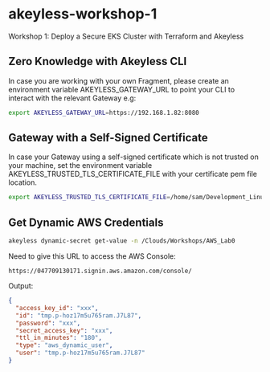 # akeyless-workshop-1
Workshop 1: Deploy a Secure EKS Cluster with Terraform and Akeyless


## Zero Knowledge with Akeyless CLI

In case you are working with your own Fragment, please create an environment variable AKEYLESS_GATEWAY_URL to point your CLI to interact with the relevant Gateway e.g:

```bash
export AKEYLESS_GATEWAY_URL=https://192.168.1.82:8080
```

## Gateway with a Self-Signed Certificate

In case your Gateway using a self-signed certificate which is not trusted on your machine, set the environment variable AKEYLESS_TRUSTED_TLS_CERTIFICATE_FILE with your certificate pem file location.

```bash
export AKEYLESS_TRUSTED_TLS_CERTIFICATE_FILE=/home/sam/Development_Linux/customers/akeyless/akeyless-workshop-1/akeyless-gwy-cert.pem
```

## Get Dynamic AWS Credentials

```bash
akeyless dynamic-secret get-value -n /Clouds/Workshops/AWS_Lab0
```

Need to give this URL to access the AWS Console:

```
https://047709130171.signin.aws.amazon.com/console/
```

Output:
```json
{
  "access_key_id": "xxx",
  "id": "tmp.p-hoz17m5u765ram.J7L87",
  "password": "xxx",
  "secret_access_key": "xxx",
  "ttl_in_minutes": "180",
  "type": "aws_dynamic_user",
  "user": "tmp.p-hoz17m5u765ram.J7L87"
}
```